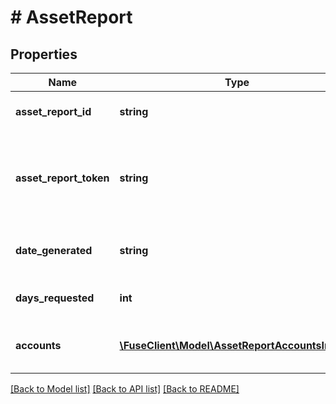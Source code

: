 # # AssetReport

## Properties

Name | Type | Description | Notes
------------ | ------------- | ------------- | -------------
**asset_report_id** | **string** | A unique ID identifying an Asset Report. | [optional]
**asset_report_token** | **string** | A token that can be provided to endpoints such as /asset_report/get or /asset_report/pdf/get to fetch or update an Asset Report. | [optional]
**date_generated** | **string** | The date and time when the Asset Report was created, in ISO 8601 format | [optional]
**days_requested** | **int** | The duration of transaction history you requested | [optional]
**accounts** | [**\FuseClient\Model\AssetReportAccountsInner[]**](AssetReportAccountsInner.md) | An array of Asset Reports, one for each account in the Asset Report. | [optional]

[[Back to Model list]](../../README.md#models) [[Back to API list]](../../README.md#endpoints) [[Back to README]](../../README.md)
